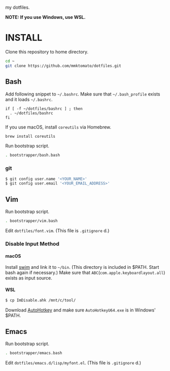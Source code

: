 my dotfiles.

**NOTE: If you use Windows, use WSL.**

# INSTALL

Clone this repository to home directory.

```bash
cd ~
git clone https://github.com/mmktomato/dotfiles.git
```

## Bash

Add following snippet to `~/.bashrc`. Make sure that `~/.bash_profile` exists and it loads `~/.bashrc`.

```bash:~/.bashrc
if [ -f ~/dotfiles/bashrc ] ; then
  . ~/dotfiles/bashrc
fi
```

If you use macOS, install `coreutils` via Homebrew.

```bash
brew install coreutils
```

Run bootstrap script.

```bash
. bootstrapper/bash.bash
```

### git

```bash
$ git config user.name '<YOUR_NAME>'
$ git config user.email '<YOUR_EMAIL_ADDRESS>'
```

## Vim

Run bootstrap script.

```bash
. bootstrapper/vim.bash
```

Edit `dotfiles/font.vim`. (This file is `.gitignore` d.)

### Disable Input Method
#### macOS

Install [swim](https://github.com/mitsuse/swim) and link it to `~/bin`. (This directory is included in $PATH. Start bash again if necessary.)
Make sure that `ABC`(`com.apple.keyboardlayout.all`) exists as input source.

#### WSL

```bash
$ cp ImDisable.ahk /mnt/c/tool/
```

Download [AutoHotkey](https://autohotkey.com/) and make sure `AutoHotkeyU64.exe` is in Windows' $PATH.

## Emacs

Run bootstrap script.

```bash
. bootstrapper/emacs.bash
```

Edit `dotfiles/emacs.d/lisp/myfont.el`. (This file is `.gitignore` d.)
